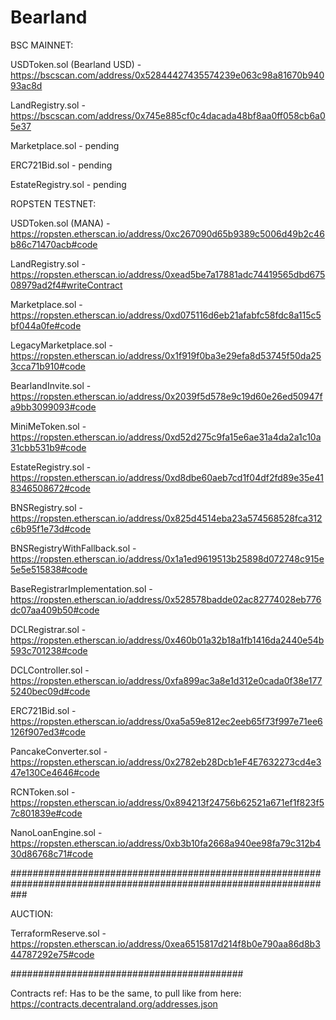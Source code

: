 # Bearland
BSC MAINNET: 

USDToken.sol (Bearland USD) - https://bscscan.com/address/0x52844427435574239e063c98a81670b94093ac8d

LandRegistry.sol - https://bscscan.com/address/0x745e885cf0c4dacada48bf8aa0ff058cb6a05e37

Marketplace.sol - pending

ERC721Bid.sol - pending

EstateRegistry.sol - pending

ROPSTEN TESTNET: 

USDToken.sol (MANA) - https://ropsten.etherscan.io/address/0xc267090d65b9389c5006d49b2c46b86c71470acb#code

LandRegistry.sol - https://ropsten.etherscan.io/address/0xead5be7a17881adc74419565dbd67508979ad2f4#writeContract

Marketplace.sol - https://ropsten.etherscan.io/address/0xd075116d6eb21afabfc58fdc8a115c5bf044a0fe#code

LegacyMarketplace.sol - https://ropsten.etherscan.io/address/0x1f919f0ba3e29efa8d53745f50da253cca71b910#code

BearlandInvite.sol - https://ropsten.etherscan.io/address/0x2039f5d578e9c19d60e26ed50947fa9bb3099093#code

MiniMeToken.sol - https://ropsten.etherscan.io/address/0xd52d275c9fa15e6ae31a4da2a1c10a31cbb531b9#code

EstateRegistry.sol - https://ropsten.etherscan.io/address/0xd8dbe60aeb7cd1f04df2fd89e35e418346508672#code

BNSRegistry.sol - https://ropsten.etherscan.io/address/0x825d4514eba23a574568528fca312c6b95f1e73d#code

BNSRegistryWithFallback.sol - https://ropsten.etherscan.io/address/0x1a1ed9619513b25898d072748c915e5e5e515838#code

BaseRegistrarImplementation.sol - https://ropsten.etherscan.io/address/0x528578badde02ac82774028eb776dc07aa409b50#code

DCLRegistrar.sol - https://ropsten.etherscan.io/address/0x460b01a32b18a1fb1416da2440e54b593c701238#code

DCLController.sol - https://ropsten.etherscan.io/address/0xfa899ac3a8e1d312e0cada0f38e1775240bec09d#code

ERC721Bid.sol - https://ropsten.etherscan.io/address/0xa5a59e812ec2eeb65f73f997e71ee6126f907ed3#code

PancakeConverter.sol - https://ropsten.etherscan.io/address/0x2782eb28Dcb1eF4E7632273cd4e347e130Ce4646#code

RCNToken.sol - https://ropsten.etherscan.io/address/0x894213f24756b62521a671ef1f823f57c801839e#code

NanoLoanEngine.sol - https://ropsten.etherscan.io/address/0xb3b10fa2668a940ee98fa79c312b430d86768c71#code

###################################################################################################################

AUCTION:

TerraformReserve.sol - https://ropsten.etherscan.io/address/0xea6515817d214f8b0e790aa86d8b344787292e75#code


##########################################

Contracts ref:
Has to be the same, to pull like from here: https://contracts.decentraland.org/addresses.json
